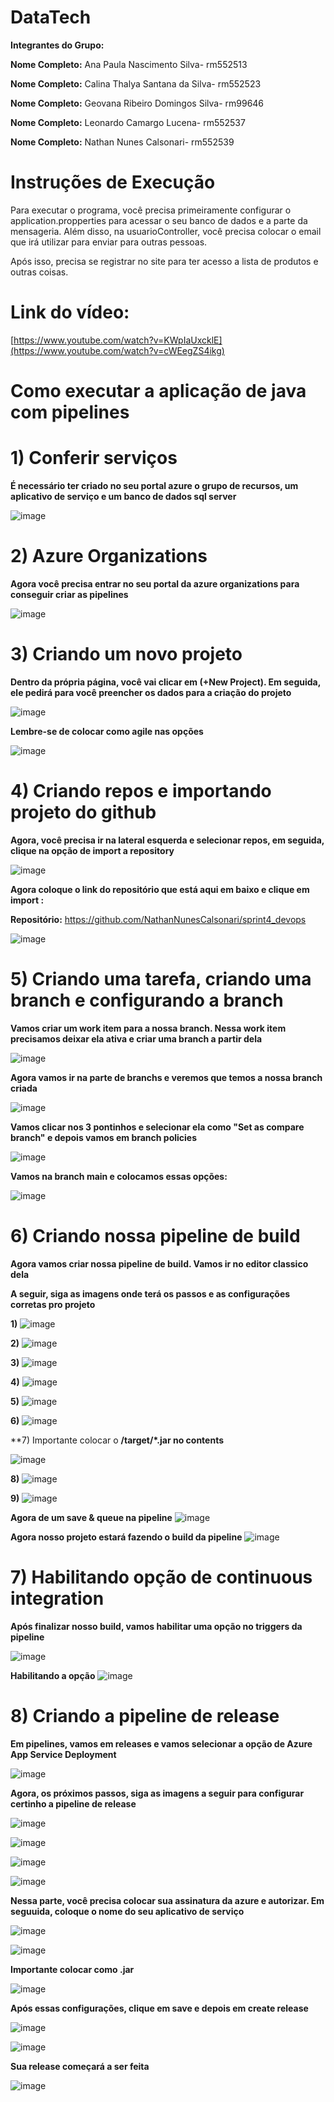 # DataTech
**Integrantes do Grupo:**

**Nome Completo:** Ana Paula Nascimento Silva- rm552513

**Nome Completo:** Calina Thalya Santana da Silva- rm552523

**Nome Completo:** Geovana Ribeiro Domingos Silva- rm99646

**Nome Completo:** Leonardo Camargo Lucena- rm552537

**Nome Completo:** Nathan Nunes Calsonari- rm552539

# Instruções de Execução
Para executar o programa, você precisa primeiramente configurar o application.propperties para acessar o seu banco de dados e a parte da mensageria. Além disso, na usuarioController, você precisa colocar o email que irá utilizar para enviar para outras pessoas.

Após isso, precisa se registrar no site para ter acesso a lista de produtos e outras coisas.

# Link do vídeo:
[https://www.youtube.com/watch?v=KWpIaUxcklE](https://www.youtube.com/watch?v=cWEegZS4ikg)

# Como executar a aplicação de java com pipelines

# 1) Conferir serviços
**É necessário ter criado no seu portal azure o grupo de recursos, um aplicativo de serviço e um banco de dados sql server**

![image](https://github.com/user-attachments/assets/29ba6b5c-06ff-410b-824c-ad701fc9ae7c)

# 2) Azure Organizations
**Agora você precisa entrar no seu portal da azure organizations para conseguir criar as pipelines**

![image](https://github.com/user-attachments/assets/86402edc-e8bf-4ee7-9f68-023094f04942)

# 3) Criando um novo projeto
**Dentro da própria página, você vai clicar em (+New Project). Em seguida, ele pedirá para você preencher os dados para a criação do projeto**

![image](https://github.com/user-attachments/assets/8fdd06ef-a038-498d-8845-0f04930067aa)

**Lembre-se de colocar como agile nas opções**

![image](https://github.com/user-attachments/assets/0f6893c5-3ad1-4ba5-82b8-70bdf53da21c)

# 4) Criando repos e importando projeto do github
**Agora, você precisa ir na lateral esquerda e selecionar repos, em seguida, clique na opção de import a repository**

![image](https://github.com/user-attachments/assets/563a9f43-1efe-4202-ad2c-d363de36ac5b)

**Agora coloque o link do repositório que está aqui em baixo e clique em import :**

**Repositório:** https://github.com/NathanNunesCalsonari/sprint4_devops

![image](https://github.com/user-attachments/assets/5c891c3a-049f-411d-b010-b53267ac86ae)

# 5) Criando uma tarefa, criando uma branch e configurando a branch
**Vamos criar um work item para a nossa branch. Nessa work item precisamos deixar ela ativa e criar uma branch a partir dela**

![image](https://github.com/user-attachments/assets/6d8021c7-ac10-4fe4-9c74-4c0dba06e6e2)

**Agora vamos ir na parte de branchs e veremos que temos a nossa branch criada**

![image](https://github.com/user-attachments/assets/57e684d3-b564-49f9-bf6b-57a9fe422f11)

**Vamos clicar nos 3 pontinhos e selecionar ela como "Set as compare branch" e depois vamos em branch policies**

![image](https://github.com/user-attachments/assets/0f85f68b-f8f6-4b81-ba06-b24bffab078a)

**Vamos na branch main e colocamos essas opções:**

![image](https://github.com/user-attachments/assets/a041a689-ecb8-4fe1-9e69-0586b2150605)

# 6) Criando nossa pipeline de build
**Agora vamos criar nossa pipeline de build. Vamos ir no editor classico dela**

**A seguir, siga as imagens onde terá os passos e as configurações corretas pro projeto**

**1)**
![image](https://github.com/user-attachments/assets/798b8986-368c-4639-a883-b4986d0ce468)

**2)**
![image](https://github.com/user-attachments/assets/6ce89f5e-6989-40c7-b562-29afb619e1e8)

**3)**
![image](https://github.com/user-attachments/assets/91abb9d3-125c-4c5e-8b13-e18251f27242)

**4)**
![image](https://github.com/user-attachments/assets/88f9981f-00fc-4e71-8804-3424ca9797df)

**5)**
![image](https://github.com/user-attachments/assets/c1b3d36d-d352-4978-b053-3f8eb7e1512c)

**6)**
![image](https://github.com/user-attachments/assets/355925b5-b36d-4c8e-a57b-64b3d84e5a46)

**7) Importante colocar o **/target/*.jar no contents**

![image](https://github.com/user-attachments/assets/de036836-0ec0-4600-a417-e4d6c951e045)

**8)**
![image](https://github.com/user-attachments/assets/146e65b1-ce8e-4253-8c8e-f9bda93a6023)

**9)**
![image](https://github.com/user-attachments/assets/f9a211ea-4b66-49ba-8578-fb548418b8f4)

**Agora de um save & queue na pipeline**
![image](https://github.com/user-attachments/assets/7b4e0235-e032-426f-8366-37159b805f0c)

**Agora nosso projeto estará fazendo o build da pipeline**
![image](https://github.com/user-attachments/assets/3b112e31-343f-4454-8a17-d9097b913d14)

# 7) Habilitando opção de continuous integration
**Após finalizar nosso build, vamos habilitar uma opção no triggers da pipeline**

![image](https://github.com/user-attachments/assets/6bea0adb-afeb-40e4-9119-6764d9440277)

**Habilitando a opção**
![image](https://github.com/user-attachments/assets/ffde8ad5-2714-4188-82ca-ffed8c1ce42b)

# 8) Criando a pipeline de release

**Em pipelines, vamos em releases e vamos selecionar a opção de Azure App Service Deployment**

![image](https://github.com/user-attachments/assets/97f2cc23-37de-42ca-b417-1706172251b0)

**Agora, os próximos passos, siga as imagens a seguir para configurar certinho a pipeline de release**

![image](https://github.com/user-attachments/assets/f44d1036-85cf-47bf-ad2a-084e46c82c8d)

![image](https://github.com/user-attachments/assets/2e142b0e-7094-42b2-a819-b92f73e98aa2)

![image](https://github.com/user-attachments/assets/726022a1-d760-4956-9cef-08fe4d5fa8d4)

![image](https://github.com/user-attachments/assets/88699ccf-b12d-48b9-90b6-af735741fa74)

**Nessa parte, você precisa colocar sua assinatura da azure e autorizar. Em seguuida, coloque o nome do seu aplicativo de serviço**

![image](https://github.com/user-attachments/assets/98f4f988-a872-4485-a9b3-2cb32243ff2c)

![image](https://github.com/user-attachments/assets/05333959-11a1-4c3e-ae75-da534a386462)

**Importante colocar como .jar**

![image](https://github.com/user-attachments/assets/4d64cec7-915f-414e-a5db-d6eed5775854)

**Após essas configurações, clique em save e depois em create release**

![image](https://github.com/user-attachments/assets/fd443af0-0c7e-438e-8e73-7a067e1b0588)

![image](https://github.com/user-attachments/assets/4192565e-7b82-41b3-89ce-12bb7d7dae77)

**Sua release começará a ser feita**

![image](https://github.com/user-attachments/assets/3d68f0a8-8293-47e0-861e-b602145260ec)
